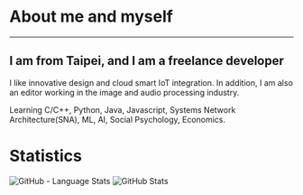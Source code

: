 # About me and myself
---
## I am from Taipei, and I am a freelance developer
I like innovative design and cloud smart IoT integration. In addition, I am also an editor working in the image and audio processing industry.

Learning C/C++, Python, Java, Javascript, Systems Network Architecture(SNA), ML, AI, Social Psychology, Economics.


# Statistics

![GitHub - Language Stats](https://github-readme-stats.vercel.app/api/top-langs/?username=kouke0638&layout=compact&theme=vue-dark)
![GitHub Stats](https://github-readme-stats.vercel.app/api?username=kouke0638&layout=compact&theme=vue-dark)
